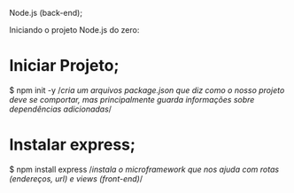Node.js (back-end);

Iniciando o projeto Node.js do zero:

# Iniciar Projeto; 
$ npm init -y
/*cria um arquivos package.json que diz como o nosso projeto deve se comportar, mas principalmente guarda informações sobre dependências adicionadas*/

# Instalar express;
$ npm install express
/*instala o microframework que nos ajuda com rotas (endereços, url) e views (front-end)*/